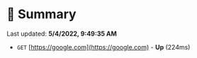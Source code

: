 # 📖 Summary
Last updated: **5/4/2022, 9:49:35 AM**

- `GET` [https://google.com](https://google.com) - **Up** (224ms)
